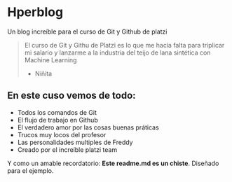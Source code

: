 # Hperblog
Un blog increíble para el curso de Git y Github de platzi
> El curso de Git y Githu de Platzi es lo que me hacía falta para triplicar mi salario y lanzarme a la industria del teijo de lana sintética con Machine Learning
> - Niñita

## En este cuso vemos de todo:
 - Todos los comandos de Git
- El flujo de trabajo en Github
- El verdadero amor por las cosas buenas práticas
- Trucos muy locos del profesor
- Las personalidades multiples de Freddy
- Creado por el increíble platzi team

Y como un amable recordatorio: **Este readme.md es un chiste**. Diseñado para el ejemplo.

